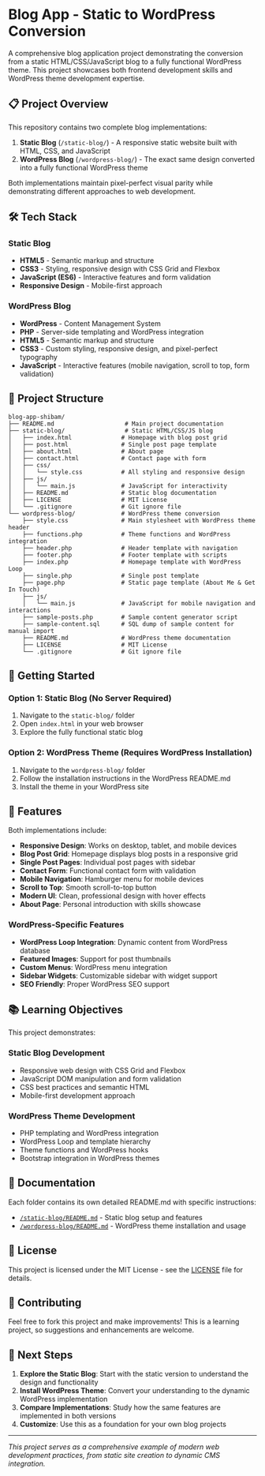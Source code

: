# Blog App - Static to WordPress Conversion

A comprehensive blog application project demonstrating the conversion from a static HTML/CSS/JavaScript blog to a fully functional WordPress theme. This project showcases both frontend development skills and WordPress theme development expertise.

## 📋 Project Overview

This repository contains two complete blog implementations:

1. **Static Blog** (`/static-blog/`) - A responsive static website built with HTML, CSS, and JavaScript
2. **WordPress Blog** (`/wordpress-blog/`) - The exact same design converted into a fully functional WordPress theme

Both implementations maintain pixel-perfect visual parity while demonstrating different approaches to web development.

## 🛠️ Tech Stack

### Static Blog
- **HTML5** - Semantic markup and structure
- **CSS3** - Styling, responsive design with CSS Grid and Flexbox
- **JavaScript (ES6)** - Interactive features and form validation
- **Responsive Design** - Mobile-first approach

### WordPress Blog
- **WordPress** - Content Management System
- **PHP** - Server-side templating and WordPress integration
- **HTML5** - Semantic markup and structure
- **CSS3** - Custom styling, responsive design, and pixel-perfect typography
- **JavaScript** - Interactive features (mobile navigation, scroll to top, form validation)

## 📁 Project Structure

```
blog-app-shibam/
├── README.md                    # Main project documentation
├── static-blog/                 # Static HTML/CSS/JS blog
│   ├── index.html              # Homepage with blog post grid
│   ├── post.html               # Single post page template
│   ├── about.html              # About page
│   ├── contact.html            # Contact page with form
│   ├── css/
│   │   └── style.css           # All styling and responsive design
│   ├── js/
│   │   └── main.js             # JavaScript for interactivity
│   ├── README.md               # Static blog documentation
│   ├── LICENSE                 # MIT License
│   └── .gitignore              # Git ignore file
└── wordpress-blog/             # WordPress theme conversion
    ├── style.css               # Main stylesheet with WordPress theme header
    ├── functions.php           # Theme functions and WordPress integration
    ├── header.php              # Header template with navigation
    ├── footer.php              # Footer template with scripts
    ├── index.php               # Homepage template with WordPress Loop
    ├── single.php              # Single post template
    ├── page.php                # Static page template (About Me & Get In Touch)
    ├── js/
    │   └── main.js             # JavaScript for mobile navigation and interactions
    ├── sample-posts.php        # Sample content generator script
    ├── sample-content.sql      # SQL dump of sample content for manual import
    ├── README.md               # WordPress theme documentation
    ├── LICENSE                 # MIT License
    └── .gitignore              # Git ignore file
```

## 🚀 Getting Started

### Option 1: Static Blog (No Server Required)
1. Navigate to the `static-blog/` folder
2. Open `index.html` in your web browser
3. Explore the fully functional static blog

### Option 2: WordPress Theme (Requires WordPress Installation)
1. Navigate to the `wordpress-blog/` folder
2. Follow the installation instructions in the WordPress README.md
3. Install the theme in your WordPress site

## 📱 Features

Both implementations include:

- **Responsive Design**: Works on desktop, tablet, and mobile devices
- **Blog Post Grid**: Homepage displays blog posts in a responsive grid
- **Single Post Pages**: Individual post pages with sidebar
- **Contact Form**: Functional contact form with validation
- **Mobile Navigation**: Hamburger menu for mobile devices
- **Scroll to Top**: Smooth scroll-to-top button
- **Modern UI**: Clean, professional design with hover effects
- **About Page**: Personal introduction with skills showcase

### WordPress-Specific Features
- **WordPress Loop Integration**: Dynamic content from WordPress database
- **Featured Images**: Support for post thumbnails
- **Custom Menus**: WordPress menu integration
- **Sidebar Widgets**: Customizable sidebar with widget support
- **SEO Friendly**: Proper WordPress SEO support

## 📚 Learning Objectives

This project demonstrates:

### Static Blog Development
- Responsive web design with CSS Grid and Flexbox
- JavaScript DOM manipulation and form validation
- CSS best practices and semantic HTML
- Mobile-first development approach

### WordPress Theme Development
- PHP templating and WordPress integration
- WordPress Loop and template hierarchy
- Theme functions and WordPress hooks
- Bootstrap integration in WordPress themes

## 📄 Documentation

Each folder contains its own detailed README.md with specific instructions:

- [`/static-blog/README.md`](static-blog/README.md) - Static blog setup and features
- [`/wordpress-blog/README.md`](wordpress-blog/README.md) - WordPress theme installation and usage

## 📄 License

This project is licensed under the MIT License - see the [LICENSE](static-blog/LICENSE) file for details.

## 🤝 Contributing

Feel free to fork this project and make improvements! This is a learning project, so suggestions and enhancements are welcome.

## 🎯 Next Steps

1. **Explore the Static Blog**: Start with the static version to understand the design and functionality
2. **Install WordPress Theme**: Convert your understanding to the dynamic WordPress implementation
3. **Compare Implementations**: Study how the same features are implemented in both versions
4. **Customize**: Use this as a foundation for your own blog projects

---

*This project serves as a comprehensive example of modern web development practices, from static site creation to dynamic CMS integration.*